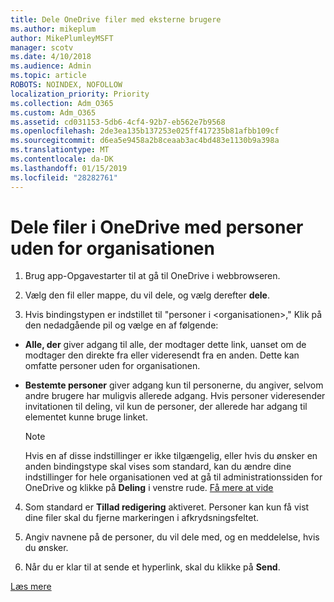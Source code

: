 ```yaml
---
title: Dele OneDrive filer med eksterne brugere
ms.author: mikeplum
author: MikePlumleyMSFT
manager: scotv
ms.date: 4/10/2018
ms.audience: Admin
ms.topic: article
ROBOTS: NOINDEX, NOFOLLOW
localization_priority: Priority
ms.collection: Adm_O365
ms.custom: Adm_O365
ms.assetid: cd031153-5db6-4cf4-92b7-eb562e7b9568
ms.openlocfilehash: 2de3ea135b137253e025ff417235b81afbb109cf
ms.sourcegitcommit: d6ea5e9458a2b8ceaab3ac4bd483e1130b9a398a
ms.translationtype: MT
ms.contentlocale: da-DK
ms.lasthandoff: 01/15/2019
ms.locfileid: "28282761"
---
```

# <a name="share-files-in-onedrive-with-people-outside-your-organization"></a>Dele filer i OneDrive med personer uden for organisationen

1. Brug app-Opgavestarter til at gå til OneDrive i webbrowseren. 
    
2. Vælg den fil eller mappe, du vil dele, og vælg derefter **dele**. 
    
3. Hvis bindingstypen er indstillet til "personer i \<organisationen\>," Klik på den nedadgående pil og vælge en af følgende: 
    
  - **Alle, der** giver adgang til alle, der modtager dette link, uanset om de modtager den direkte fra eller videresendt fra en anden. Dette kan omfatte personer uden for organisationen. 
    
  - **Bestemte personer** giver adgang kun til personerne, du angiver, selvom andre brugere har muligvis allerede adgang. Hvis personer videresender invitationen til deling, vil kun de personer, der allerede har adgang til elementet kunne bruge linket. 
    
    > [!NOTE]
    > Hvis en af disse indstillinger er ikke tilgængelig, eller hvis du ønsker en anden bindingstype skal vises som standard, kan du ændre dine indstillinger for hele organisationen ved at gå til administrationssiden for OneDrive og klikke på **Deling** i venstre rude. [Få mere at vide](https://go.microsoft.com/fwlink/?linkid=871961)
  
4. Som standard er **Tillad redigering** aktiveret. Personer kan kun få vist dine filer skal du fjerne markeringen i afkrydsningsfeltet. 
    
5. Angiv navnene på de personer, du vil dele med, og en meddelelse, hvis du ønsker.
    
6. Når du er klar til at sende et hyperlink, skal du klikke på **Send**. 
    
[Læs mere](https://go.microsoft.com/fwlink/?linkid=871861)
  

